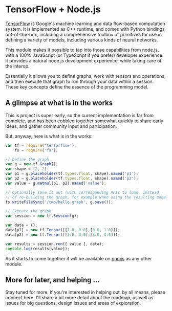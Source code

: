 # TensorFlow + Node.js

[TensorFlow](https://tensorflow.org) is Google's machine learning and
data flow-based computation system. It is implemented as C++ runtime, and comes with Python bindings out-of-the-box, including a comprehensive toolbox of
primitives for use in defining a variety of models, including various kinds of
neural networks.

This module makes it possible to tap into those capabilities from node.js, with
a 100% JavaScript (or TypeScript if you prefer) developer experience. It
provides a natural node.js development experience, while taking care of the
interop.

Essentially it allows you to define graphs, work with tensors and operations,
and then execute that graph to run through your data within a session. These
key concepts define the essence of the programming model.

## A glimpse at what is in the works

This is project is super early, so the current implementation is far from
complete, and has been cobbled together somewhat quickly to share early ideas,
and gather community input and participation.

But, anyway, here is what is in the works:

```javascript
var tf = require('tensorflow'),
    fs = require('fs');

// Define the graph
var g = new tf.Graph();
var shape = [2, 2]
var p1 = g.placeholder(tf.types.float, shape).named('p1');
var p2 = g.placeholder(tf.types.float, shape).named('p2');
var value = g.matmul(p1, p2).named('value');

// Optionally save it out (with corresponding APIs to load, instead
// of re-building the graph, for example when using the resulting model).
fs.writeFileSync('/tmp/hello.graph', g.save());

// Execute the graph
var session = new tf.Session(g);

var data = {};
data[p1] = new tf.Tensor([[1.0, 0.0],[0.0, 1.0]]);
data[p2] = new tf.Tensor([[3.0, 3.0],[3.0, 3.0]]);

var results = session.run([ value ], data);
console.log(results[value]);
```

As it starts to come together it will be available on
[npmjs](https://www.npmjs.org/package/tensorflow) as any other module.

## More for later, and helping ...

Stay tuned for more. If you're interested in helping out, by all means, 
please connect here. I'll share a bit more detail about the roadmap, as well
as issues for big questions, design issues and areas of exploration.

